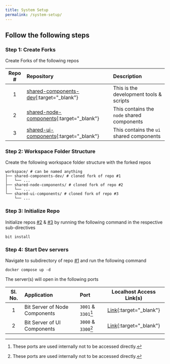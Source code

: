 ```yaml
---
title: System Setup
permalink: /system-setup/
---
```


## Follow the following steps

### Step 1: Create Forks

Create Forks of the following repos

| Repo # | Repository                                     | Description                                |
| :----: | :--------------------------------------------- | :----------------------------------------- |
|   1    | [shared-components-dev][1]{:target="\_blank"}  | This is the development tools & scripts    |
|   2    | [shared-node-components][2]{:target="\_blank"} | This contains the `node` shared components |
|   3    | [shared-ui-components][3]{:target="\_blank"}   | This contains the `ui` shared components   |

### Step 2: Workspace Folder Structure

Create the following workspace folder structure with the forked repos

```
workspace/ # can be named anything
├── shared-components-dev/ # cloned fork of repo #1
│   └── ...
├── shared-node-components/ # cloned fork of repo #2
│   └── ...
└── shared-ui-components/ # cloned fork of repo #3
    └── ...
```

### Step 3: Initialize Repo

Initialize repos [#2][2] & [#3][3] by running the following command in the respective sub-directives

```shell
bit install
```

### Step 4: Start Dev servers

Navigate to subdirectory of repo [#1][1] and run the following command

```shell
docker compose up -d
```

The server(s) will open in the following ports

| Sl. No. | Application                   | Port                |   Localhost Access Link(s)   |
| :-----: | :---------------------------- | :------------------ | :--------------------------: |
|    1    | Bit Server of Node Components | `3001` & `3301`[^1] | [Link][4]{:target="\_blank"} |
|    2    | Bit Server of UI Components   | `3000` & `3300`[^1] | [Link][5]{:target="\_blank"} |

[1]: https://github.com/CorpDK/shared-components-dev
[2]: https://github.com/CorpDK/shared-node-components
[3]: https://github.com/CorpDK/shared-ui-components
[4]: http://localhost:3001/
[5]: http://localhost:3000/

[^1]: These ports are used internally not to be accessed directly.

